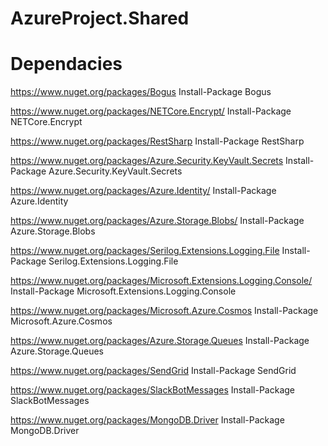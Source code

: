 ﻿# AzureProject.Shared

# Dependacies

https://www.nuget.org/packages/Bogus
Install-Package Bogus

https://www.nuget.org/packages/NETCore.Encrypt/
Install-Package NETCore.Encrypt

https://www.nuget.org/packages/RestSharp
Install-Package RestSharp

https://www.nuget.org/packages/Azure.Security.KeyVault.Secrets
Install-Package Azure.Security.KeyVault.Secrets

https://www.nuget.org/packages/Azure.Identity/
Install-Package Azure.Identity

https://www.nuget.org/packages/Azure.Storage.Blobs/
Install-Package Azure.Storage.Blobs

https://www.nuget.org/packages/Serilog.Extensions.Logging.File
Install-Package Serilog.Extensions.Logging.File

https://www.nuget.org/packages/Microsoft.Extensions.Logging.Console/
Install-Package Microsoft.Extensions.Logging.Console

https://www.nuget.org/packages/Microsoft.Azure.Cosmos
Install-Package Microsoft.Azure.Cosmos

https://www.nuget.org/packages/Azure.Storage.Queues
Install-Package Azure.Storage.Queues

https://www.nuget.org/packages/SendGrid
Install-Package SendGrid

https://www.nuget.org/packages/SlackBotMessages
Install-Package SlackBotMessages

https://www.nuget.org/packages/MongoDB.Driver
Install-Package MongoDB.Driver